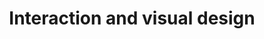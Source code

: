 ---
layout: collection
title: Interaction and visual design
description: Design decisions on interaction and visual design
pagination:
  data: collections.interaction-design
  reverse: true
  size: 50
permalink: "interaction-design/{% if pagination.pageNumber > 0 %}page/{{ pagination.pageNumber + 1 }}{% endif %}/"
override:tags:
  - post
eleventyComputed:
  eleventyNavigation:
    key: "{{ title }}"
    excerpt: "{{ description }}"
    parent: home
---